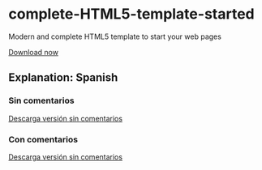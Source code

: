 # complete-HTML5-template-started

Modern and complete HTML5 template to start your web pages

<a download target="_blank" href="https://raw.githubusercontent.com/tanrax/complete-HTML5-template-started/master/complete-html5-template-started.html">Download now</a>


## Explanation: Spanish

### Sin comentarios

<a download target="_blank" href="https://raw.githubusercontent.com/tanrax/spanish/complete-HTML5-template-started/master/complete-html5-template-started-with-comments.html">Descarga versión sin comentarios</a>

### Con comentarios

<a download target="_blank" href="https://raw.githubusercontent.com/tanrax/spanish/complete-HTML5-template-started/master/complete-html5-template-started-without-comments.html">Descarga versión sin comentarios</a>
